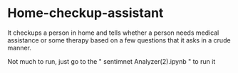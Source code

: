 # Home-checkup-assistant
It checkups a person in home and tells whether a person needs medical assistance or some therapy based on a few questions that it asks in a crude manner.


Not much to run, just go to the " sentimnet Analyzer(2).ipynb " to run it
